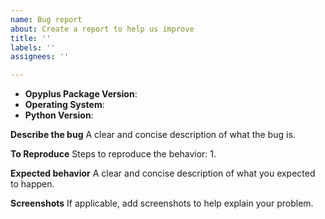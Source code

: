 ```yaml
---
name: Bug report
about: Create a report to help us improve
title: ''
labels: ''
assignees: ''

---
```


- **Opyplus Package Version**: 
- **Operating System**:
- **Python Version**: 

**Describe the bug**
A clear and concise description of what the bug is.

**To Reproduce**
Steps to reproduce the behavior:
1. 

**Expected behavior**
A clear and concise description of what you expected to happen.

**Screenshots**
If applicable, add screenshots to help explain your problem.
